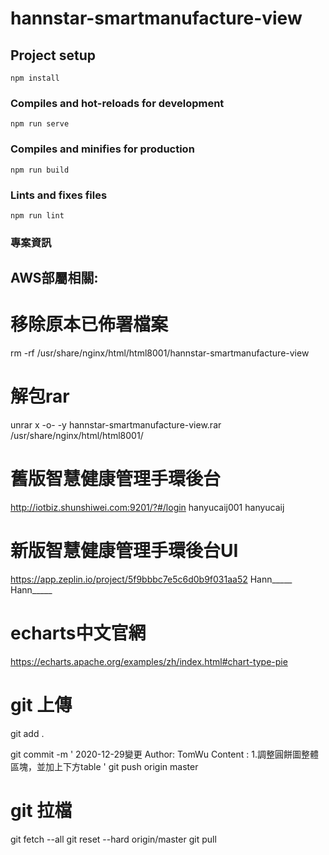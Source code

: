 # hannstar-smartmanufacture-view

## Project setup
```
npm install
```

### Compiles and hot-reloads for development
```
npm run serve
```

### Compiles and minifies for production
```
npm run build
```

### Lints and fixes files
```
npm run lint
```

### 專案資訊
## AWS部屬相關:
# 移除原本已佈署檔案
rm -rf /usr/share/nginx/html/html8001/hannstar-smartmanufacture-view  
# 解包rar
unrar x -o- -y hannstar-smartmanufacture-view.rar   /usr/share/nginx/html/html8001/

# 舊版智慧健康管理手環後台
http://iotbiz.shunshiwei.com:9201/?#/login
hanyucaij001
hanyucaij

# 新版智慧健康管理手環後台UI
https://app.zeplin.io/project/5f9bbbc7e5c6d0b9f031aa52
Hann_____
Hann_____

# echarts中文官網
https://echarts.apache.org/examples/zh/index.html#chart-type-pie

# git 上傳
git add .

git commit -m '
2020-12-29變更
Author: TomWu
Content :
1.調整圓餅圖整體區塊，並加上下方table
'
git push origin master

# git 拉檔
git fetch --all
git reset --hard origin/master
git pull